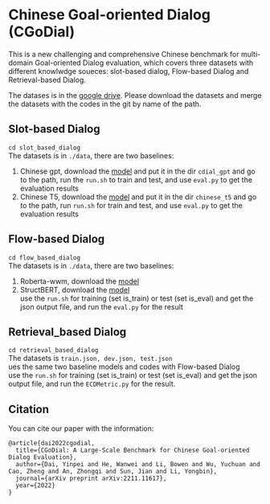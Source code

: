 # Chinese Goal-oriented Dialog (CGoDial)  

This is a new challenging and comprehensive Chinese benchmark for multi-domain Goal-oriented Dialog evaluation, which covers three datasets with different knowlwdge soueces: slot-based dialog, Flow-based Dialog and Retrieval-based Dialog.  

The datases is in the [google drive](https://drive.google.com/file/d/1_CDFgcpFVo4KJJIFv4P1xGfpg0RjFQLd/view?usp=sharing). Please download the datasets and merge the datasets with the codes in the git by name of the path.  

## Slot-based Dialog  
`cd slot_based_dialog`  
The datasets is in `./data`, there are two baselines:  
1. Chinese gpt, download the [model](https://huggingface.co/uer/gpt2-chinese-cluecorpussmall) and put it in the dir `cdial_gpt` and go to the path, run the `run.sh` to train and test, and use `eval.py` to get the evaluation results  
2. Chinese T5, download the [model](https://huggingface.co/uer/t5-base-chinese-cluecorpussmall) and put it in the dir `chinese_t5` and go to the path, run `run.sh` for train and test, and use `eval.py` to get the evaluation results

## Flow-based Dialog
`cd flow_based_dialog`  
The datasets is in `./data`, there are two baselines:  
1. Roberta-wwm, download the [model](https://huggingface.co/uer/roberta-base-wwm-chinese-cluecorpussmall)  
2. StructBERT, download the [model](https://github.com/alibaba/AliceMind/tree/main/StructBERT)  
use the `run.sh` for training (set is_train) or test (set is_eval) and get the json output file, and run the `eval.py` for the result  

## Retrieval_based Dialog 
`cd retrieval_based_dialog`  
The datasets is `train.json, dev.json, test.json`  
ues the same two baseline models and codes with Flow-based Dialog  
use the `run.sh` for training (set is_train) or test (set is_eval) and get the json output file, and run the `ECDMetric.py` for the result.

## Citation  
You can cite our paper with the information:  
```
@article{dai2022cgodial,
  title={CGoDial: A Large-Scale Benchmark for Chinese Goal-oriented Dialog Evaluation},
  author={Dai, Yinpei and He, Wanwei and Li, Bowen and Wu, Yuchuan and Cao, Zheng and An, Zhongqi and Sun, Jian and Li, Yongbin},
  journal={arXiv preprint arXiv:2211.11617},
  year={2022}
}
```
